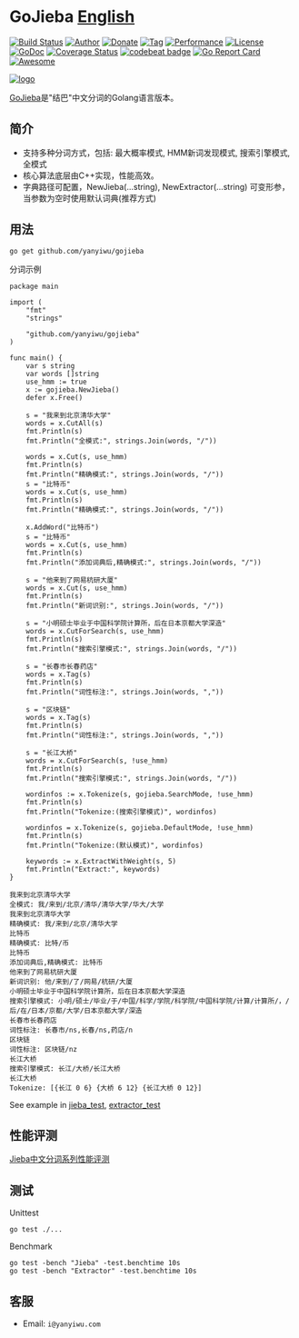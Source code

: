# GoJieba [English](README_EN.md)

[![Build Status](https://travis-ci.org/yanyiwu/gojieba.png?branch=master)](https://travis-ci.org/yanyiwu/gojieba) 
[![Author](https://img.shields.io/badge/author-@yanyiwu-blue.svg?style=flat)](http://yanyiwu.com/) 
[![Donate](https://img.shields.io/badge/donate-eos_git@yanyiwu-orange.svg)](https://eospark.com/account/gitatyanyiwu)
[![Tag](https://img.shields.io/github/v/tag/yanyiwu/gojieba.svg)](https://github.com/yanyiwu/gojieba/releases)
[![Performance](https://img.shields.io/badge/performance-excellent-brightgreen.svg?style=flat)](http://yanyiwu.com/work/2015/06/14/jieba-series-performance-test.html) 
[![License](https://img.shields.io/badge/license-MIT-yellow.svg?style=flat)](http://yanyiwu.mit-license.org)
[![GoDoc](https://godoc.org/github.com/yanyiwu/gojieba?status.svg)](https://godoc.org/github.com/yanyiwu/gojieba)
[![Coverage Status](https://coveralls.io/repos/yanyiwu/gojieba/badge.svg?branch=master&service=github)](https://coveralls.io/github/yanyiwu/gojieba?branch=master)
[![codebeat badge](https://codebeat.co/badges/a336d042-3583-4212-8204-88da4407438e)](https://codebeat.co/projects/github-com-yanyiwu-gojieba)
[![Go Report Card](https://goreportcard.com/badge/yanyiwu/gojieba)](https://goreportcard.com/report/yanyiwu/gojieba)
[![Awesome](https://cdn.rawgit.com/sindresorhus/awesome/d7305f38d29fed78fa85652e3a63e154dd8e8829/media/badge.svg)](https://github.com/avelino/awesome-go) 

[![logo](http://images.yanyiwu.com/GoJieBaLogo-v2.png)](http://yanyiwu.com/work/2015/09/14/c-cpp-go-mix-programming.html)

[GoJieba]是"结巴"中文分词的Golang语言版本。

## 简介

+ 支持多种分词方式，包括: 最大概率模式, HMM新词发现模式, 搜索引擎模式, 全模式
+ 核心算法底层由C++实现，性能高效。
+ 字典路径可配置，NewJieba(...string), NewExtractor(...string) 可变形参，当参数为空时使用默认词典(推荐方式)

## 用法

```
go get github.com/yanyiwu/gojieba
```

分词示例

```
package main

import (
	"fmt"
	"strings"

	"github.com/yanyiwu/gojieba"
)

func main() {
	var s string
	var words []string
	use_hmm := true
	x := gojieba.NewJieba()
	defer x.Free()

	s = "我来到北京清华大学"
	words = x.CutAll(s)
	fmt.Println(s)
	fmt.Println("全模式:", strings.Join(words, "/"))

	words = x.Cut(s, use_hmm)
	fmt.Println(s)
	fmt.Println("精确模式:", strings.Join(words, "/"))
	s = "比特币"
	words = x.Cut(s, use_hmm)
	fmt.Println(s)
	fmt.Println("精确模式:", strings.Join(words, "/"))

	x.AddWord("比特币")
	s = "比特币"
	words = x.Cut(s, use_hmm)
	fmt.Println(s)
	fmt.Println("添加词典后,精确模式:", strings.Join(words, "/"))

	s = "他来到了网易杭研大厦"
	words = x.Cut(s, use_hmm)
	fmt.Println(s)
	fmt.Println("新词识别:", strings.Join(words, "/"))

	s = "小明硕士毕业于中国科学院计算所，后在日本京都大学深造"
	words = x.CutForSearch(s, use_hmm)
	fmt.Println(s)
	fmt.Println("搜索引擎模式:", strings.Join(words, "/"))

	s = "长春市长春药店"
	words = x.Tag(s)
	fmt.Println(s)
	fmt.Println("词性标注:", strings.Join(words, ","))

	s = "区块链"
	words = x.Tag(s)
	fmt.Println(s)
	fmt.Println("词性标注:", strings.Join(words, ","))

	s = "长江大桥"
	words = x.CutForSearch(s, !use_hmm)
	fmt.Println(s)
	fmt.Println("搜索引擎模式:", strings.Join(words, "/"))

	wordinfos := x.Tokenize(s, gojieba.SearchMode, !use_hmm)
	fmt.Println(s)
	fmt.Println("Tokenize:(搜索引擎模式)", wordinfos)

	wordinfos = x.Tokenize(s, gojieba.DefaultMode, !use_hmm)
	fmt.Println(s)
	fmt.Println("Tokenize:(默认模式)", wordinfos)

	keywords := x.ExtractWithWeight(s, 5)
	fmt.Println("Extract:", keywords)
}
```

```
我来到北京清华大学
全模式: 我/来到/北京/清华/清华大学/华大/大学
我来到北京清华大学
精确模式: 我/来到/北京/清华大学
比特币
精确模式: 比特/币
比特币
添加词典后,精确模式: 比特币
他来到了网易杭研大厦
新词识别: 他/来到/了/网易/杭研/大厦
小明硕士毕业于中国科学院计算所，后在日本京都大学深造
搜索引擎模式: 小明/硕士/毕业/于/中国/科学/学院/科学院/中国科学院/计算/计算所/，/后/在/日本/京都/大学/日本京都大学/深造
长春市长春药店
词性标注: 长春市/ns,长春/ns,药店/n
区块链
词性标注: 区块链/nz
长江大桥
搜索引擎模式: 长江/大桥/长江大桥
长江大桥
Tokenize: [{长江 0 6} {大桥 6 12} {长江大桥 0 12}]
```

See example in [jieba_test](jieba_test.go), [extractor_test](extractor_test.go)

## 性能评测

[Jieba中文分词系列性能评测]

## 测试

Unittest

```
go test ./...
```

Benchmark

```
go test -bench "Jieba" -test.benchtime 10s
go test -bench "Extractor" -test.benchtime 10s
```

## 客服

+ Email: `i@yanyiwu.com`

[CppJieba]:http://github.com/yanyiwu/cppjieba
[GoJieba]:http://github.com/yanyiwu/gojieba
[Jieba]:https://github.com/fxsjy/jieba
[Jieba中文分词系列性能评测]:http://yanyiwu.com/work/2015/06/14/jieba-series-performance-test.html
